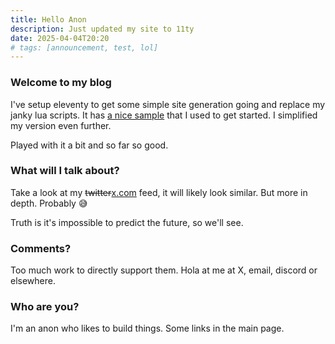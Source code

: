 ```yaml
---
title: Hello Anon
description: Just updated my site to 11ty
date: 2025-04-04T20:20
# tags: [announcement, test, lol]
---
```


### Welcome to my blog

I've setup eleventy to get some simple site generation going and replace my janky lua scripts. It has [a nice sample](https://github.com/11ty/eleventy-base-blog) that I used to get started. I simplified my version even further.

Played with it a bit and so far so good.

### What will I talk about?

Take a look at my ~~twitter~~[x.com](https://x.com/morew4rd) feed, it will likely look similar. But more in depth. Probably 😅

Truth is it's impossible to predict the future, so we'll see.

### Comments?

Too much work to directly support them. Hola at me at X, email, discord or elsewhere.

### Who are you?

I'm an anon who likes to build things. Some links in the main page.


